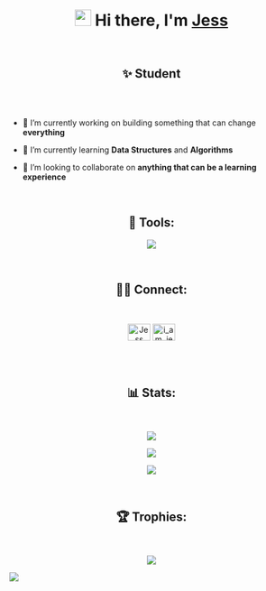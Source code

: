 <h1 align="center"><img src="https://raw.githubusercontent.com/TheDudeThatCode/TheDudeThatCode/master/Assets/Hi.gif"  width="29"> Hi there, I'm <a href="https://jessmathews.github.io/">Jess</a></h1>

<br>
<h2 align="center">✨ Student </h2>
<br>
<br>


- 🔭 I’m currently working on building something that can change **everything**

- 🌱 I’m currently learning **Data Structures** and **Algorithms**

- 👯 I’m looking to collaborate on **anything that can be a learning experience**




<br>
<h2 align="center">🧰 Tools:</h2>
<p align="center">
  <a href="https://skillicons.dev">
    <img src="https://skillicons.dev/icons?i=git,python,vim,bash,linux,vscode,html,github,java,rust&perline=5" />
  </a>
</p>
<br>

<h2 align="center">🙋‍♂️ Connect:</h2>
<br>

<p align="center">
  <a href="https://www.linkedin.com/in/jess-m-87110a1a5" target="_blank"><img align="center"
      src="https://raw.githubusercontent.com/rahuldkjain/github-profile-readme-generator/master/src/images/icons/Social/linked-in-alt.svg"
      alt="Jess" height="30" width="40" /></a>
<a href="https://twitter.com/i_am_jezz" target="_blank"><img align="center"
      src="https://raw.githubusercontent.com/rahuldkjain/github-profile-readme-generator/master/src/images/icons/Social/twitter.svg"
      alt="i_am_jezz" height="30" width="40"/></a>
</p>
<br>
<br>


<h2 align="center">📊 Stats:</h3>
<br>

<p align="center"><img src="https://github-readme-stats.vercel.app/api?username=jessmathews&show_icons=true&theme=dark">
</p>
<p align="center"><img  src="https://streak-stats.demolab.com/?user=jessmathews&theme=github-dark"></p>
<p align="center"><img src="https://leetcode-stats-six.vercel.app/api?username=jessmathews&theme=dark"></p>
<br>
<h2 align="center">🏆 Trophies:</h2>
<br>
<p align="center"><img src="https://github-profile-trophy.vercel.app/?username=jessmathews&row=1&theme=darkhub"></p>

<p align="left"><img align="left" src="https://komarev.com/ghpvc/?username=jessmathews"></p>






<!--### Hi there 👋
**jessmathews/jessmathews** is a ✨ _special_ ✨ repository because its `README.md` (this file) appears on your GitHub profile.

Here are some ideas to get you started:

- 🔭 I’m currently working on ...
- 🌱 I’m currently learning ...
- 👯 I’m looking to collaborate on ...
- 🤔 I’m looking for help with ...
- 💬 Ask me about ...
- 📫 How to reach me: ...
- 😄 Pronouns: ...
- ⚡ Fun fact: ...
-->
